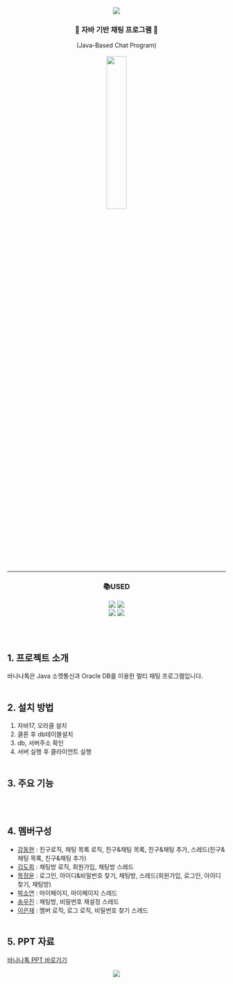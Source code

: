 <div align="center">
<img src="https://capsule-render.vercel.app/api?type=Waving&color=FFD700&height=200&section=header&text=BANANA%20TALK!&fontSize=50" />

### 🍌 자바 기반 채팅 프로그램 🍌
(Java-Based Chat Program)
<br><br>
<img width=30% src="https://user-images.githubusercontent.com/119314477/216045114-c2d3cb0c-ff53-405e-ae26-ce984480daf8.PNG">

---

### 📚USED

<img src="https://img.shields.io/badge/Java-007396?style=flat&logo=Conda-Forge&logoColor=white" />
<img src="https://img.shields.io/badge/Oracle%20SQL-F80000?style=flat&logo=Oracle&logoColor=white" /><br>
<img src="https://img.shields.io/badge/Visual%20Studio%20Code-007ACC?style=flat&logo=VisualStudioCode&logoColor=white" />
<img src="https://img.shields.io/badge/IntelliJ-000000?style=flat&logo=IntelliJ IDEA&logoColor=white"/>

<br><br>
</div>

## 1. 프로젝트 소개
바나나톡은 Java 소켓통신과 Oracle DB를 이용한 멀티 채팅 프로그램입니다.
<br><br>

## 2. 설치 방법
1. 자바17, 오라클 설치
2. 클론 후 db테이블설치
3. db, 서버주소 확인
4. 서버 실행 후 클라이언트 실행
<br><br>

## 3. 주요 기능
<br><br>

## 4. 멤버구성
- [강동현](https://github.com/welsper53) : 친구로직, 채팅 목록 로직, 친구&채팅 목록, 친구&채팅 추가, 스레드(친구&채팅 목록, 친구&채팅 추가)
- [김도희](https://github.com/dodoringring) : 채팅방 로직, 회원가입, 채팅방 스레드
- [목정윤](https://github.com/jungyunmok) : 로그인, 아이디&비밀번호 찾기, 채팅방, 스레드(회원가입, 로그인, 아이디찾기, 채팅방)
- [박소연](https://github.com/Soyeonthdus) : 마이페이지, 마이페이지 스레드
- [송우진](https://github.com/woojinyy) : 채팅방, 비밀번호 재설정 스레드
- [이은재](https://github.com/77EJ77) : 멤버 로직, 로그 로직, 비밀번호 찾기 스레드
<br><br>

## 5. PPT 자료
[바나나톡 PPT 바로가기](https://docs.google.com/presentation/d/1ifeG_DB13EMnl8IcqKHrzOZzpquR1uUyHiAaPD50YjA/edit?usp=sharing)
<br>

<div align="center">
<img src="https://capsule-render.vercel.app/api?type=Waving&color=FFD700&height=200&section=footer&text=👋Goodbye!&fontSize=50" />
</div>
